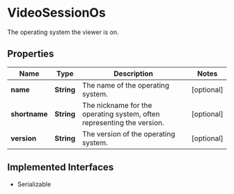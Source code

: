 

# VideoSessionOs

The operating system the viewer is on.
## Properties

Name | Type | Description | Notes
------------ | ------------- | ------------- | -------------
**name** | **String** | The name of the operating system. |  [optional]
**shortname** | **String** | The nickname for the operating system, often representing the version. |  [optional]
**version** | **String** | The version of the operating system. |  [optional]


## Implemented Interfaces

* Serializable


